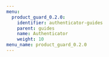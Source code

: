```yaml
---
menu:
  product_guard_0.2.0:
    identifier: authenticator-guides
    parent: guides
    name: Authenticator
    weight: 10
menu_name: product_guard_0.2.0
---
```

